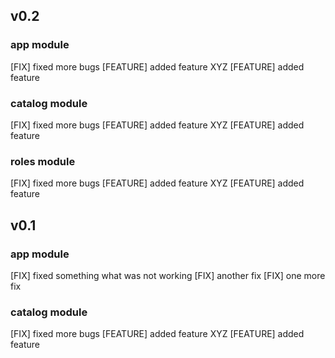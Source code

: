 

## v0.2
### app module
[FIX] fixed more bugs
[FEATURE] added feature XYZ
[FEATURE] added feature

### catalog module
[FIX] fixed more bugs
[FEATURE] added feature XYZ
[FEATURE] added feature

### roles module
[FIX] fixed more bugs
[FEATURE] added feature XYZ
[FEATURE] added feature


## v0.1
### app module
[FIX] fixed something what was not working
[FIX] another fix
[FIX] one more fix

### catalog module
[FIX] fixed more bugs
[FEATURE] added feature XYZ
[FEATURE] added feature

